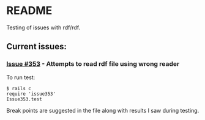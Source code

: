 # README

Testing of issues with rdf/rdf.

## Current issues:

### [Issue #353](https://github.com/ruby-rdf/rdf/issues/353) - Attempts to read rdf file using wrong reader

To run test:

```
$ rails c
require 'issue353'
Issue353.test
```

Break points are suggested in the file along with results I saw during testing.


